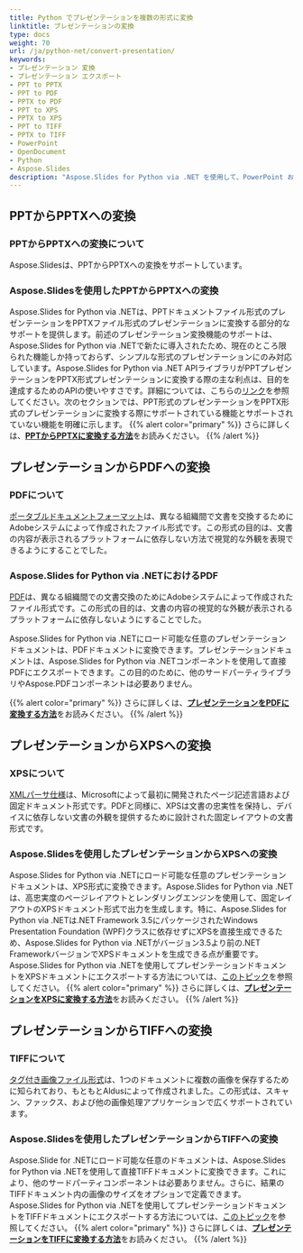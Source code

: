 ```yaml
---
title: Python でプレゼンテーションを複数の形式に変換
linktitle: プレゼンテーションの変換
type: docs
weight: 70
url: /ja/python-net/convert-presentation/
keywords:
- プレゼンテーション 変換
- プレゼンテーション エクスポート
- PPT to PPTX
- PPT to PDF
- PPTX to PDF
- PPT to XPS
- PPTX to XPS
- PPT to TIFF
- PPTX to TIFF
- PowerPoint
- OpenDocument
- Python
- Aspose.Slides
description: "Aspose.Slides for Python via .NET を使用して、PowerPoint および OpenDocument のプレゼンテーションを PPTX、PDF、XPS、TIFF などに変換します。シンプルで高品質な変換。"
---
```


## **PPTからPPTXへの変換**
### **PPTからPPTXへの変換について**
Aspose.Slidesは、PPTからPPTXへの変換をサポートしています。
### **Aspose.Slidesを使用したPPTからPPTXへの変換**
Aspose.Slides for Python via .NETは、PPTドキュメントファイル形式のプレゼンテーションをPPTXファイル形式のプレゼンテーションに変換する部分的なサポートを提供します。前述のプレゼンテーション変換機能のサポートは、Aspose.Slides for Python via .NETで新たに導入されたため、現在のところ限られた機能しか持っておらず、シンプルな形式のプレゼンテーションにのみ対応しています。Aspose.Slides for Python via .NET APIライブラリがPPTプレゼンテーションをPPTX形式プレゼンテーションに変換する際の主な利点は、目的を達成するためのAPIの使いやすさです。詳細については、こちらの[リンク](/slides/ja/python-net/convert-presentation/)を参照してください。次のセクションでは、PPT形式のプレゼンテーションをPPTX形式のプレゼンテーションに変換する際にサポートされている機能とサポートされていない機能を明確に示します。
{{% alert color="primary" %}} 
さらに詳しくは、[**PPTからPPTXに変換する方法**](/slides/ja/python-net/convert-ppt-to-pptx/)をお読みください。
{{% /alert %}}
## **プレゼンテーションからPDFへの変換**
### **PDFについて**
[ポータブルドキュメントフォーマット](https://en.wikipedia.org/wiki/PDF)は、異なる組織間で文書を交換するためにAdobeシステムによって作成されたファイル形式です。この形式の目的は、文書の内容が表示されるプラットフォームに依存しない方法で視覚的な外観を表現できるようにすることでした。
### **Aspose.Slides for Python via .NETにおけるPDF**
[PDF](https://docs.fileformat.com/pdf/)は、異なる組織間での文書交換のためにAdobeシステムによって作成されたファイル形式です。この形式の目的は、文書の内容の視覚的な外観が表示されるプラットフォームに依存しないようにすることでした。

Aspose.Slides for Python via .NETにロード可能な任意のプレゼンテーションドキュメントは、PDFドキュメントに変換できます。プレゼンテーションドキュメントは、Aspose.Slides for Python via .NETコンポーネントを使用して直接PDFにエクスポートできます。この目的のために、他のサードパーティライブラリやAspose.PDFコンポーネントは必要ありません。

{{% alert color="primary" %}} 
さらに詳しくは、[**プレゼンテーションをPDFに変換する方法**](/slides/ja/python-net/convert-powerpoint-ppt-and-pptx-to-pdf/)をお読みください。
{{% /alert %}}

## **プレゼンテーションからXPSへの変換**
### **XPSについて**
[XMLパーサ仕様](https://en.wikipedia.org/wiki/Open_XML_Paper_Specification)は、Microsoftによって最初に開発されたページ記述言語および固定ドキュメント形式です。PDFと同様に、XPSは文書の忠実性を保持し、デバイスに依存しない文書の外観を提供するために設計された固定レイアウトの文書形式です。
### **Aspose.Slidesを使用したプレゼンテーションからXPSへの変換**
Aspose.Slides for Python via .NETにロード可能な任意のプレゼンテーションドキュメントは、XPS形式に変換できます。Aspose.Slides for Python via .NETは、高忠実度のページレイアウトとレンダリングエンジンを使用して、固定レイアウトのXPSドキュメント形式で出力を生成します。特に、Aspose.Slides for Python via .NETは.NET Framework 3.5にパッケージされたWindows Presentation Foundation (WPF)クラスに依存せずにXPSを直接生成できるため、Aspose.Slides for Python via .NETがバージョン3.5より前の.NET FrameworkバージョンでXPSドキュメントを生成できる点が重要です。Aspose.Slides for Python via .NETを使用してプレゼンテーションドキュメントをXPSドキュメントにエクスポートする方法については、[このトピック](/slides/ja/python-net/convert-powerpoint-ppt-and-pptx-to-microsoft-xps-document/)を参照してください。
{{% alert color="primary" %}} 
さらに詳しくは、[**プレゼンテーションをXPSに変換する方法**](/slides/ja/python-net/convert-powerpoint-ppt-and-pptx-to-microsoft-xps-document/)をお読みください。
{{% /alert %}}
## **プレゼンテーションからTIFFへの変換**
### **TIFFについて**
[タグ付き画像ファイル形式](https://en.wikipedia.org/wiki/TIFF)は、1つのドキュメントに複数の画像を保存するために知られており、もともとAldusによって作成されました。この形式は、スキャン、ファックス、および他の画像処理アプリケーションで広くサポートされています。
### **Aspose.Slidesを使用したプレゼンテーションからTIFFへの変換**
Aspose.Slide for .NETにロード可能な任意のドキュメントは、Aspose.Slides for Python via .NETを使用して直接TIFFドキュメントに変換できます。これにより、他のサードパーティコンポーネントは必要ありません。さらに、結果のTIFFドキュメント内の画像のサイズをオプションで定義できます。Aspose.Slides for Python via .NETを使用してプレゼンテーションドキュメントをTIFFドキュメントにエクスポートする方法については、[このトピック](/slides/ja/python-net/convert-powerpoint-ppt-and-pptx-to-tiff/)を参照してください。
{{% alert color="primary" %}} 
さらに詳しくは、[**プレゼンテーションをTIFFに変換する方法**](/slides/ja/python-net/convert-powerpoint-to-tiff/)をお読みください。
{{% /alert %}}